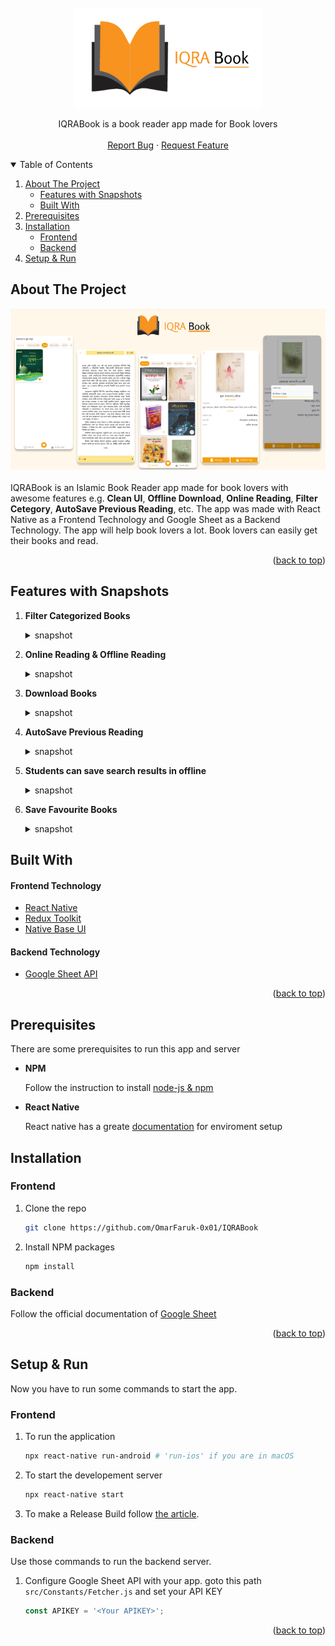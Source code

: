 <div id="top"></div>
<!-- PROJECT LOGO -->
<br />

<div align="center">
  <a href="https://github.com/OmarFaruk-0x01/IQRABook" > 
    <img src="Logo.png" alt="Logo" width="300" height="160">
  </a>

<div>

<!-- ## **IQRA Book** -->
  <p align="center">
    IQRABook is a book reader app made for Book lovers <br />
    <br />
    <a href="https://github.com/OmarFaruk-0x01/IQRABook/issues">Report Bug</a>
    ·
    <a href="https://github.com/OmarFaruk-0x01/IQRABook/issues">Request Feature</a>
  </p>
</div>
</div>



<!-- TABLE OF CONTENTS -->
<details open >
  <summary style="cursor: pointer;">Table of Contents</summary>
  <ol>
    <li>
      <a href="#about-the-project">About The Project</a>
      <ul>
        <li><a href="#features-with-snapshots">Features with Snapshots</a></li>
        <li><a href="#built-with">Built With</a></li>
      </ul>
    </li>
        <li><a href="#prerequisites">Prerequisites</a></li>
    <li>
      <a href="#installation">Installation</a>
      <ul>
        <li><a href="#frontend">Frontend</a></li>
        <li><a href="#backend">Backend</a></li>
      </ul>
    </li>
    <li>
      <a href="#setup_run">Setup & Run</a>
    </li>
    
   
  </ol>
</details>



<!-- ABOUT THE PROJECT -->
## About The Project
<div align="center">
<img src="Screenshots/F1.png">
</div><br>
IQRABook is an Islamic Book Reader app made for book lovers with awesome features e.g. <b>Clean UI</b>, <b>Offline Download</b>, <b>Online Reading</b>, <b>Filter Cetegory</b>, <b>AutoSave Previous Reading</b>, etc. The app was made with React Native as a Frontend Technology and Google Sheet as a Backend Technology. The app will help book lovers a lot. Book lovers can easily get their books and read.
<p align="right">(<a href="#top">back to top</a>)</p>

## Features with Snapshots
1. **Filter Categorized Books** 
   <details style="cursor: pointer;" ><summary>snapshot</summary>

   <img src="Screenshots/Screenshot_1649445416.png" width="300"/>

   </details>
2. **Online Reading & Offline Reading** 
   <details style="cursor: pointer;" ><summary>snapshot</summary>

   <img src="Screenshots/Screenshot_1649445458.png" width="300"/>

   </details>
3. **Download Books**
   <details style="cursor: pointer;" ><summary>snapshot</summary>

   <img src="Screenshots/Screenshot_1649445539.png" width="300"/>

   </details>
4. **AutoSave Previous Reading**
   <details style="cursor: pointer;"><summary>snapshot</summary>

   <img  src="Screenshots/Screenshot_1649445553.png" width="300"/>
   

   </details>
5. **Students can save search results in offline**
   <details style="cursor: pointer;" ><summary>snapshot</summary>

   <img  src="Screenshots/Screenshot_1649398165.png" width="300"/> 
   
   </details>
   
6. **Save Favourite Books**
   <details style="cursor: pointer;"><summary>snapshot</summary>

   <img  src="Screenshots/Screenshot_1649445591.png" width="300"/> 
   
   </details>
## Built With 
#### Frontend Technology  
* [React Native](https://reactnative.dev/)
* [Redux Toolkit](https://redux-toolkit.js.org/)
* [Native Base UI](https://nativebase.io/)


#### Backend Technology  
* [Google Sheet API]() 

<p align="right">(<a href="#top">back to top</a>)</p>


## Prerequisites
There are some prerequisites to run this app and server

* **NPM**
  
  Follow the instruction to install [node-js & npm](https://nodejs.org/de/download/package-manager/)

* **React Native**

  React native has a greate [documentation](https://reactnative.dev/docs/environment-setup) for enviroment setup 


## Installation
### Frontend
1. Clone the repo
     ```sh
   git clone https://github.com/OmarFaruk-0x01/IQRABook
   ```
2. Install NPM packages
   ```sh
   npm install
   ```


### Backend
Follow the official documentation of [Google Sheet](https://developers.google.com/sheets/api/guides/concepts)

<p align="right">(<a href="#top">back to top</a>)</p>



<!-- Setup Projects -->
<div id="setup_run"></div>

## Setup & Run
Now you have to run some commands to start the app.
### Frontend
1. To run the application
   ```sh
   npx react-native run-android # 'run-ios' if you are in macOS
   ```
2. To start the developement server
   ```sh
   npx react-native start
   ```
3. To make a Release Build follow [the article][release_build_article].
   
### Backend
Use those commands to run the backend server.
1. Configure Google Sheet API with your app. 
   goto this path `src/Constants/Fetcher.js` and set your API KEY
   ```js
   const APIKEY = '<Your APIKEY>';
   ```



<p align="right">(<a href="#top">back to top</a>)</p>




[release_build_article]: https://instamobile.io/android-development/generate-react-native-release-build-android/